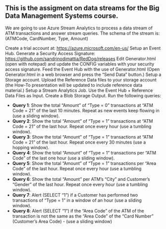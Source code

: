 ## This is the assigment on data streams for the Big Data Management Systems course. 
We are going to use Azure Stream Analytics to process a data stream of ATM transactions and answer stream queries. 
The schema of the stream is: (ATMCode, CardNumber, Type, Amount)

Create a trial account at: https://azure.microsoft.com/en-us/
Setup an Event Hub.
Generate a Security Access Signature: https://github.com/sandrinodimattia/RedDog/releases
Edit Generator.html (open with notepad) and update the CONFIG variables with your security access signature.
Feed the Event Hub with the use of Generator.html (Open Generator.html in a web browser and press the “Send Data” button.)
Setup a Storage account.
Upload the Reference Data files to your storage account (the How-To presentation will be updated to include reference data material.)
Setup a Stream Analytics Job.
Use the Event Hub + Reference Data Files as Input.
Create a Blob Storage Output.
Run the following queries:

- **Query 1**:
  Show the total “Amount” of “Type = 0” transactions at “ATM Code = 21” of the last 10 minutes. Repeat as new events
  keep flowing in (use a sliding window).
- **Query 2**:
  Show the total “Amount” of “Type = 1” transactions at “ATM Code = 21” of the last hour. Repeat once every hour
  (use a tumbling window).
- **Query 3**:
  Show the total “Amount” of “Type = 1” transactions at “ATM Code = 21” of the last hour. Repeat once every 30 minutes
  (use a hopping window).
- **Query 4**:
  Show the total “Amount” of “Type = 1” transactions per “ATM Code” of the last one hour (use a sliding window).
- **Query 5**:
  Show the total “Amount” of “Type = 1” transactions per “Area Code” of the last hour. Repeat once every hour (use a
  tumbling window).
- **Query 6**:
  Show the total “Amount” per ATM’s “City” and Customer’s “Gender” of the last hour. Repeat once every hour (use a
  tumbling window).
- **Query 7**:
  Alert (SELECT “1”) if a Customer has performed two transactions of “Type = 1” in a window of an hour (use a sliding
  window).
- **Query 8**:
  Alert (SELECT “1”) if the “Area Code” of the ATM of the transaction is not the same as the “Area Code” of the “Card
  Number” (Customer’s Area Code) - (use a sliding window)
